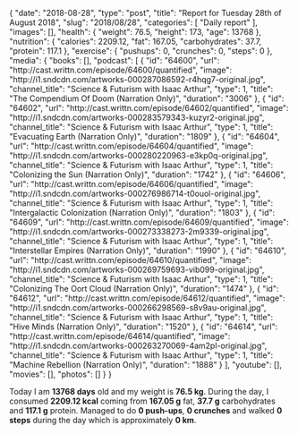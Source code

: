 {
    "date": "2018-08-28",
    "type": "post",
    "title": "Report for Tuesday 28th of August 2018",
    "slug": "2018\/08\/28",
    "categories": [
        "Daily report"
    ],
    "images": [],
    "health": {
        "weight": 76.5,
        "height": 173,
        "age": 13768
    },
    "nutrition": {
        "calories": 2209.12,
        "fat": 167.05,
        "carbohydrates": 37.7,
        "protein": 117.1
    },
    "exercise": {
        "pushups": 0,
        "crunches": 0,
        "steps": 0
    },
    "media": {
        "books": [],
        "podcast": [
            {
                "id": "64600",
                "url": "http:\/\/cast.writtn.com\/episode\/64600\/quantified",
                "image": "http:\/\/i1.sndcdn.com\/artworks-000287086592-r4hqg7-original.jpg",
                "channel_title": "Science & Futurism with Isaac Arthur",
                "type": 1,
                "title": "The Compendium Of Doom (Narration Only)",
                "duration": "3006"
            },
            {
                "id": "64602",
                "url": "http:\/\/cast.writtn.com\/episode\/64602\/quantified",
                "image": "http:\/\/i1.sndcdn.com\/artworks-000283579343-kuzyr2-original.jpg",
                "channel_title": "Science & Futurism with Isaac Arthur",
                "type": 1,
                "title": "Evacuating Earth (Narration Only)",
                "duration": "1809"
            },
            {
                "id": "64604",
                "url": "http:\/\/cast.writtn.com\/episode\/64604\/quantified",
                "image": "http:\/\/i1.sndcdn.com\/artworks-000280220963-e3kp0q-original.jpg",
                "channel_title": "Science & Futurism with Isaac Arthur",
                "type": 1,
                "title": "Colonizing the Sun (Narration Only)",
                "duration": "1742"
            },
            {
                "id": "64606",
                "url": "http:\/\/cast.writtn.com\/episode\/64606\/quantified",
                "image": "http:\/\/i1.sndcdn.com\/artworks-000276986714-t0ouol-original.jpg",
                "channel_title": "Science & Futurism with Isaac Arthur",
                "type": 1,
                "title": "Intergalactic Colonization (Narration Only)",
                "duration": "1803"
            },
            {
                "id": "64609",
                "url": "http:\/\/cast.writtn.com\/episode\/64609\/quantified",
                "image": "http:\/\/i1.sndcdn.com\/artworks-000273338273-2m9339-original.jpg",
                "channel_title": "Science & Futurism with Isaac Arthur",
                "type": 1,
                "title": "Interstellar Empires (Narration Only)",
                "duration": "1990"
            },
            {
                "id": "64610",
                "url": "http:\/\/cast.writtn.com\/episode\/64610\/quantified",
                "image": "http:\/\/i1.sndcdn.com\/artworks-000269759693-vib099-original.jpg",
                "channel_title": "Science & Futurism with Isaac Arthur",
                "type": 1,
                "title": "Colonizing The Oort Cloud (Narration Only)",
                "duration": "1474"
            },
            {
                "id": "64612",
                "url": "http:\/\/cast.writtn.com\/episode\/64612\/quantified",
                "image": "http:\/\/i1.sndcdn.com\/artworks-000266298569-s8v9au-original.jpg",
                "channel_title": "Science & Futurism with Isaac Arthur",
                "type": 1,
                "title": "Hive Minds (Narration Only)",
                "duration": "1520"
            },
            {
                "id": "64614",
                "url": "http:\/\/cast.writtn.com\/episode\/64614\/quantified",
                "image": "http:\/\/i1.sndcdn.com\/artworks-000263270069-4am2pl-original.jpg",
                "channel_title": "Science & Futurism with Isaac Arthur",
                "type": 1,
                "title": "Machine Rebellion (Narration Only)",
                "duration": "1888"
            }
        ],
        "youtube": [],
        "movies": [],
        "photos": []
    }
}

Today I am <strong>13768 days</strong> old and my weight is <strong>76.5 kg</strong>. During the day, I consumed <strong>2209.12 kcal</strong> coming from <strong>167.05 g</strong> fat, <strong>37.7 g</strong> carbohydrates and <strong>117.1 g</strong> protein. Managed to do <strong>0 push-ups</strong>, <strong>0 crunches</strong> and walked <strong>0 steps</strong> during the day which is approximately <strong>0 km</strong>.